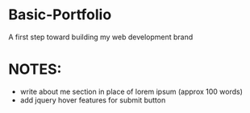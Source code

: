 # Basic-Portfolio
A first step toward building my web development brand

# NOTES:

* write about me section in place of lorem ipsum (approx 100 words)
* add jquery hover features for submit button